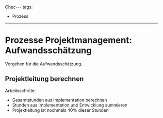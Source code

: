 Chec---
tags:
- Prozess
---
# Prozesse Projektmanagement: Aufwandsschätzung

Vorgehen für die Aufwandsschätzung.

## Projektleitung berechnen

Arbeitsschritte:
* Gesamtstunden aus Implementation berechnen
* Stunden aus Implementation und Entwicklung summieren
* Projektleitung ist nochmals 40% dieser Stunden